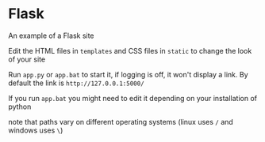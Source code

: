 # Flask
An example of a Flask site

Edit the HTML files in `templates` and CSS files in `static` to change the look of your site

Run `app.py` or `app.bat` to start it, if logging is off, it won't display a link. By default the link is `http://127.0.0.1:5000/`

If you run `app.bat` you might need to edit it depending on your installation of python

note that paths vary on different operating systems (linux uses `/` and windows uses `\`)
